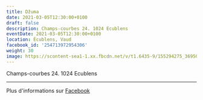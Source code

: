 ```yaml
---
title: Džuma
date: 2021-03-05T12:30:00+0100
draft: false
description: Champs-courbes 24. 1024 Ecublens
eventDate: 2021-03-05T12:30:00+0100
location: Écublens, Vaud
facebook_id: '254713972954306'
weight: 30
image: https://scontent-sea1-1.xx.fbcdn.net/v/t1.6435-9/155294275_3695079563921169_4909597834044538694_n.jpg?_nc_cat=101&ccb=1-7&_nc_sid=9e60e4&_nc_ohc=n0Fe3788-pcQ7kNvwEg6FIA&_nc_oc=Adky9MJVe16_IhJlBrwSBGez723DF7KM_Sl_h38XW16eslwX-op9YUmY7RIPB-gecvo&_nc_zt=23&_nc_ht=scontent-sea1-1.xx&edm=ABTKTjYEAAAA&_nc_gid=G9T_xx7mXIACAWDkEo4PWg&oh=00_AfIiJcTbZWHRQXvYfQOrjaqnquEG5gZ9s5jZj3b3Lb6OeQ&oe=684F70DB
---
```


Champs-courbes 24. 1024 Ecublens

---

Plus d'informations sur [Facebook](https://facebook.com/events/254713972954306)